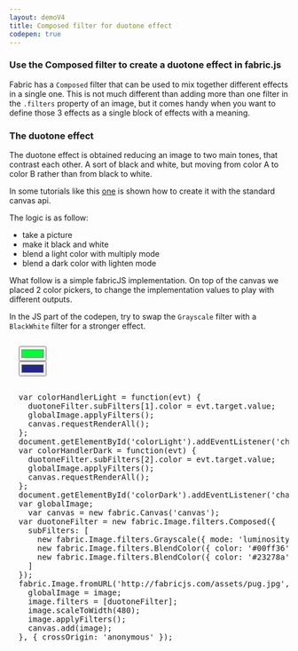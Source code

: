 ```yaml
---
layout: demoV4
title: Composed filter for duotone effect
codepen: true
---
```

### Use the Composed filter to create a duotone effect in fabric.js

Fabric has a `Composed` filter that can be used to mix together different effects in a single one.
This is not much different than adding more than one filter in the `.filters` property of an image, but it comes handy when you want to define those 3 effects as a single block of effects with a meaning.

### The duotone effect

The duotone effect is obtained reducing an image to two main tones, that contrast each other.
A sort of black and white, but  moving from color A to color B rather than from black to white.

In some tutorials like this [one](https://codeburst.io/build-spotifys-colorizer-effect-with-javascript-35cb75fc638c) is shown how to create it with the standard canvas api.

The logic is as follow:
- take a picture
- make it black and white
- blend a light color with multiply mode
- blend a dark color with lighten mode

What follow is a simple fabricJS implementation.
On top of the canvas we placed 2 color pickers, to change the implementation values to play with different outputs.

In the JS part of the codepen, try to swap the `Grayscale` filter with a `BlackWhite` filter for a stronger effect.

<div
  class="codepen-later"
  data-editable="true"
  data-height="700"
  data-default-tab="js,result"
>
<pre data-lang="css" data-options-autoprefixer="true"></pre>
<pre data-lang="html">
  <input type="color" id="colorLight" value="#00ff36" />
  <input type="color" id="colorDark" value="#23278a" />
  <canvas id="canvas" width="500" height="620" ></canvas>
</pre>
<pre data-lang="js">
  var colorHandlerLight = function(evt) {
    duotoneFilter.subFilters[1].color = evt.target.value;
    globalImage.applyFilters();
    canvas.requestRenderAll();
  };
  document.getElementById('colorLight').addEventListener('change', colorHandlerLight);
  var colorHandlerDark = function(evt) {
    duotoneFilter.subFilters[2].color = evt.target.value;
    globalImage.applyFilters();
    canvas.requestRenderAll();
  };
  document.getElementById('colorDark').addEventListener('change', colorHandlerDark);
  var globalImage;
	var canvas = new fabric.Canvas('canvas');
  var duotoneFilter = new fabric.Image.filters.Composed({
    subFilters: [
      new fabric.Image.filters.Grayscale({ mode: 'luminosity' }), // make it black and white
      new fabric.Image.filters.BlendColor({ color: '#00ff36' }), // apply light color
      new fabric.Image.filters.BlendColor({ color: '#23278a', mode: 'lighten' }), // apply a darker color
    ]
  });
  fabric.Image.fromURL('http://fabricjs.com/assets/pug.jpg', function(image) {
    globalImage = image;
    image.filters = [duotoneFilter];
    image.scaleToWidth(480);
    image.applyFilters();
    canvas.add(image);
  }, { crossOrigin: 'anonymous' });
</pre>
</div>
